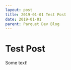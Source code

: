 ```yaml
---
layout: post
title: 2019-01-01 Test Post
date: 2019-01-01
parent: Parquet Dev Blog
---
```

# Test Post

Some text!
